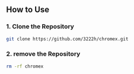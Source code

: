 ## How to Use

### 1. Clone the Repository

```bash
git clone https://github.com/3222h/chromex.git
```


### 2. remove the Repository

```bash
rm -rf chromex
```
